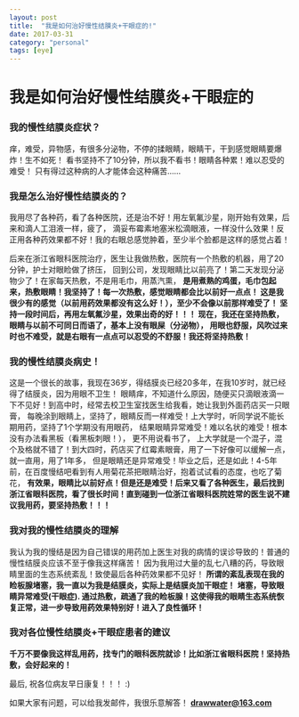 ```yaml
---
layout: post
title:  "我是如何治好慢性结膜炎+干眼症的!"
date: 2017-03-31
category: "personal"
tags: [eye]
---
```

# 我是如何治好慢性结膜炎+干眼症的

### 我的慢性结膜炎症状？
痒，难受，异物感，有很多分泌物，不停的揉眼睛，眼睛干，干到感觉眼睛要爆炸！生不如死！
看书坚持不了10分钟，所以我不看书！眼睛各种累！难以忍受的难受！
只有得过这种病的人才能体会这种痛苦……

### 我是怎么治好慢性结膜炎的？

我用尽了各种药，看了各种医院，还是治不好！用左氧氟沙星，刚开始有效果，后来和滴人工泪液一样，疲了，
滴妥布霉素地塞米松滴眼液，一样没什么效果！反正用各种药效果都不好！我的右眼总感觉肿着，至少半个脸都是这样的感觉占着！

后来在浙江省眼科医院治疗，医生让我做热敷，医院有一个热敷的机器，用了20分钟，护士对眼睑做了挤压，
回到公司，发现眼睛比以前亮了！第二天发现分泌物少了！在家每天热敷，不是用毛巾，用蒸汽熏，
**是用煮熟的鸡蛋，毛巾包起来，热敷眼睛！我坚持了！每一次热敷，感觉眼睛都会比以前好一点点！
这是我很少有的感觉（以前用药效果都没有这么好！），至少不会像以前那样难受了！
坚持一段时间后，再用左氧氟沙星，效果出奇的好！！！
现在，我还在坚持热敷，眼睛与以前不可同日而语了，基本上没有眼屎（分泌物），
用眼也舒服，风吹过来时也不难受，就是右眼有一点点可以忍受的不舒服！我还将坚持热敷！**

### 我的慢性结膜炎病史！

这是一个很长的故事，我现在36岁，得结膜炎已经20多年，在我10岁时，就已经得了结膜炎，因为用眼不卫生！
眼睛痒，不知道什么原因，随便买只滴眼液滴一下不见好！到高中时，经常去校卫生室找医生给我看，她让我到外面药店买一只眼膏，
每晚涂到眼睛上，坚持了，眼睛反而一样难受！上大学时，听同学说不能长期用药，坚持了1个学期没有用眼药，
结果眼睛异常难受！难以名状的难受！根本没有办法看黑板（看黑板刺眼！）， 更不用说看书了，
上大学就是一个混子，混个及格就不错了！到大四时，药店买了红霉素眼膏，用了一下好像可以缓解一点，就一直用，用了1年多，
但是眼睛还是异常难受！毕业之后，还是如此！4-5年前，在百度慢结吧看到有人用菊花茶把眼睛治好，抱着试试看的态度，也吃了菊花，
**有效果，眼睛比以前好点！但是还是难受！后来又看了各种医生，最后找到浙江省眼科医院，看了很长时间！直到碰到一位浙江省眼科医院姓常的医生说不建议我用药，要坚持热敷！！！**

### 我对我的慢性结膜炎的理解

我认为我的慢结是因为自己错误的用药加上医生对我的病情的误诊导致的！普通的慢性结膜炎应该不至于像我这样痛苦！
因为我用过大量的乱七八糟的药，导致眼睛里面的生态系统紊乱！致使最后各种药效果都不见好！
**所谓的紊乱表现在我的睑板腺堵塞，我一直以为我是结膜炎，实际上是结膜炎加干眼症！**
**堵塞，导致眼睛异常难受(干眼症). 通过热敷，疏通了我的睑板腺！这使得我的眼睛生态系统恢复正常，进一步导致用药效果特别好！进入了良性循环！**

### 我对各位慢性结膜炎+干眼症患者的建议

**千万不要像我这样乱用药，找专门的眼科医院就诊！比如浙江省眼科医院！坚持热敷，会好起来的！**

最后, 祝各位病友早日康复！！！ :)

如果大家有问题，可以给我发邮件，我很乐意解答！ **drawwater@163.com**

